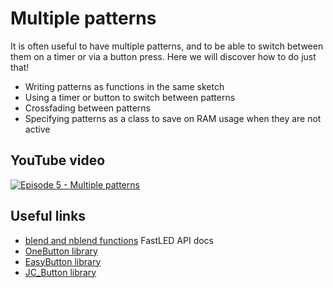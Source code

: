 # Multiple patterns
It is often useful to have multiple patterns, and to be able to switch between them on a timer or via a button press. Here we will discover how to do just that!
- Writing patterns as functions in the same sketch
- Using a timer or button to switch between patterns
- Crossfading between patterns
- Specifying patterns as a class to save on RAM usage when they are not active
## YouTube video

[![Episode 5 - Multiple patterns](http://img.youtube.com/vi/fRXJQVdwrog/0.jpg)](https://www.youtube.com/watch?v=fRXJQVdwrog)

## Useful links
- [blend and nblend functions](http://fastled.io/docs/3.1/group___colorutils.html) FastLED API docs
- [OneButton library](https://github.com/mathertel/OneButton)
- [EasyButton library](https://github.com/evert-arias/EasyButton)
- [JC_Button library](https://github.com/JChristensen/JC_Button)
